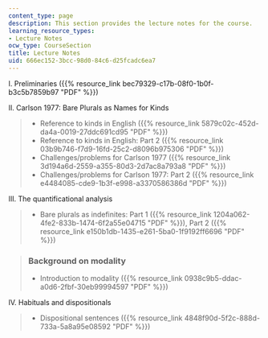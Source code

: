 ```yaml
---
content_type: page
description: This section provides the lecture notes for the course.
learning_resource_types:
- Lecture Notes
ocw_type: CourseSection
title: Lecture Notes
uid: 666ec152-3bcc-98d0-84c6-d25fcadc6ea7
---
```


I. Preliminaries ({{% resource_link bec79329-c17b-08f0-1b0f-b3c5b7859b97 "PDF" %}})

II. Carlson 1977: Bare Plurals as Names for Kinds

> *   Reference to kinds in English ({{% resource_link 5879c02c-452d-da4a-0019-27ddc691cd95 "PDF" %}})
> *   Reference to kinds in English: Part 2 ({{% resource_link 03b9b746-f7d9-16fd-25c2-d8096b975306 "PDF" %}})
> *   Challenges/problems for Carlson 1977 ({{% resource_link 3d194a6d-2559-a355-80d3-2d7ac8a793a8 "PDF" %}})
> *   Challenges/problems for Carlson 1977: Part 2 ({{% resource_link e4484085-cde9-1b3f-e998-a3370586386d "PDF" %}})

III. The quantificational analysis

> *   Bare plurals as indefinites: Part 1 ({{% resource_link 1204a062-4fe2-833b-1474-6f2a55e04715 "PDF" %}}), Part 2 ({{% resource_link e150b1db-1435-e261-5ba0-1f9192ff6696 "PDF" %}})

> ### Background on modality
> 
> *   Introduction to modality ({{% resource_link 0938c9b5-ddac-a0d6-2fbf-30eb99994597 "PDF" %}})

IV. Habituals and dispositionals

> *   Dispositional sentences ({{% resource_link 4848f90d-5f2c-888d-733a-5a8a95e08592 "PDF" %}})